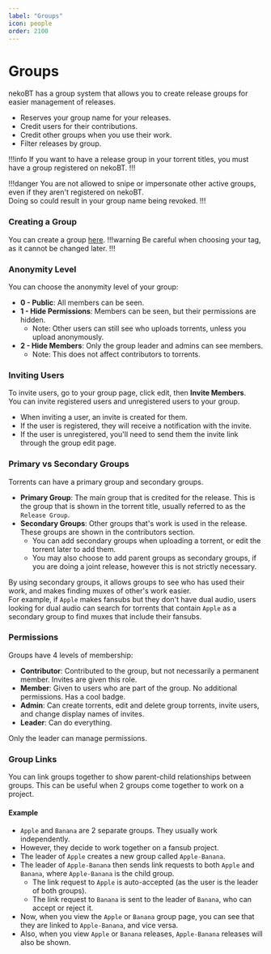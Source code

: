 ```yaml
---
label: "Groups"
icon: people
order: 2100
---
```

# Groups

nekoBT has a group system that allows you to create release groups for easier management of releases.
- Reserves your group name for your releases.
- Credit users for their contributions.
- Credit other groups when you use their work.
- Filter releases by group.

!!!info
If you want to have a release group in your torrent titles, you must have a group registered on nekoBT.
!!!

!!!danger
You are not allowed to snipe or impersonate other active groups, even if they aren't registered on nekoBT.<br>
Doing so could result in your group name being revoked.
!!!

### Creating a Group
You can create a group [here](https://nekobt.to/groups/new).
!!!warning
Be careful when choosing your tag, as it cannot be changed later.
!!!

### Anonymity Level
You can choose the anonymity level of your group:
- **0 - Public**: All members can be seen.
- **1 - Hide Permissions**: Members can be seen, but their permissions are hidden.
    - Note: Other users can still see who uploads torrents, unless you upload anonymously.
- **2 - Hide Members**: Only the group leader and admins can see members.
    - Note: This does not affect contributors to torrents.

### Inviting Users
To invite users, go to your group page, click edit, then **Invite Members**.<br>
You can invite registered users and unregistered users to your group.
- When inviting a user, an invite is created for them.
- If the user is registered, they will receive a notification with the invite.
- If the user is unregistered, you'll need to send them the invite link through the group edit page.

### Primary vs Secondary Groups
Torrents can have a primary group and secondary groups.
- **Primary Group**: The main group that is credited for the release. This is the group that is shown in the torrent title, usually referred to as the `Release Group`.
- **Secondary Groups**: Other groups that's work is used in the release. These groups are shown in the contributors section.
    - You can add secondary groups when uploading a torrent, or edit the torrent later to add them.
    - You may also choose to add parent groups as secondary groups, if you are doing a joint release, however this is not strictly necessary.

By using secondary groups, it allows groups to see who has used their work, and makes finding muxes of other's work easier.<br>
For example, if `Apple` makes fansubs but they don't have dual audio, users looking for dual audio can search for torrents that contain `Apple` as a secondary group to find muxes that include their fansubs.

### Permissions
Groups have 4 levels of membership:
- **Contributor**: Contributed to the group, but not necessarily a permanent member. Invites are given this role.
- **Member**: Given to users who are part of the group. No additional permissions. Has a cool badge.
- **Admin**: Can create torrents, edit and delete group torrents, invite users, and change display names of invites.
- **Leader**: Can do everything.

Only the leader can manage permissions.

### Group Links
You can link groups together to show parent-child relationships between groups. This can be useful when 2 groups come together to work on a project.

#### Example
- `Apple` and `Banana` are 2 separate groups. They usually work independently.
- However, they decide to work together on a fansub project.
- The leader of `Apple` creates a new group called `Apple-Banana`.
- The leader of `Apple-Banana` then sends link requests to both `Apple` and `Banana`, where `Apple-Banana` is the child group.
    - The link request to `Apple` is auto-accepted (as the user is the leader of both groups).
    - The link request to `Banana` is sent to the leader of `Banana`, who can accept or reject it.
- Now, when you view the `Apple` or `Banana` group page, you can see that they are linked to `Apple-Banana`, and vice versa.
- Also, when you view `Apple` or `Banana` releases, `Apple-Banana` releases will also be shown.
